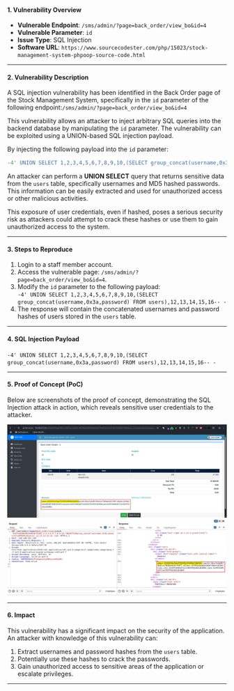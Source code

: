 #### 1. **Vulnerability Overview**

- **Vulnerable Endpoint**: `/sms/admin/?page=back_order/view_bo&id=4`
- **Vulnerable Parameter**: `id`
- **Issue Type**: SQL Injection
- **Software URL**: `https://www.sourcecodester.com/php/15023/stock-management-system-phpoop-source-code.html`

---

#### 2. **Vulnerability Description**

A SQL injection vulnerability has been identified in the Back Order page of the Stock Management System, specifically in the `id` parameter of the following endpoint:`/sms/admin/?page=back_order/view_bo&id=4`

This vulnerability allows an attacker to inject arbitrary SQL queries into the backend database by manipulating the `id` parameter. The vulnerability can be exploited using a UNION-based SQL injection payload.

By injecting the following payload into the `id` parameter:

``` SQL
-4' UNION SELECT 1,2,3,4,5,6,7,8,9,10,(SELECT group_concat(username,0x3a,password) FROM users),12,13,14,15,16-- -
```

An attacker can perform a **UNION SELECT** query that returns sensitive data from the `users` table, specifically usernames and MD5 hashed passwords. This information can be easily extracted and used for unauthorized access or other malicious activities.

This exposure of user credentials, even if hashed, poses a serious security risk as attackers could attempt to crack these hashes or use them to gain unauthorized access to the system.

---

#### 3. **Steps to Reproduce**

1. Login to a staff member account.
2. Access the vulnerable page: `/sms/admin/?page=back_order/view_bo&id=4`.
3. Modify the `id` parameter to the following payload:  
    `-4' UNION SELECT 1,2,3,4,5,6,7,8,9,10,(SELECT group_concat(username,0x3a,password) FROM users),12,13,14,15,16-- -`
4. The response will contain the concatenated usernames and password hashes of users stored in the `users` table.

---

#### 4. **SQL Injection Payload**

`-4' UNION SELECT 1,2,3,4,5,6,7,8,9,10,(SELECT group_concat(username,0x3a,password) FROM users),12,13,14,15,16-- -`

---

#### 5. **Proof of Concept (PoC)**

Below are screenshots of the proof of concept, demonstrating the SQL Injection attack in action, which reveals sensitive user credentials to the attacker.

![1](https://github.com/th3w0lf-1337/Vulnerabilities/blob/main/SMS-PHP/SQLi/Back-Order/Back-Order-1.png)
![2](https://github.com/th3w0lf-1337/Vulnerabilities/blob/main/SMS-PHP/SQLi/Back-Order/Back-Order-2.png)

---

#### 6. **Impact**

This vulnerability has a significant impact on the security of the application. An attacker with knowledge of this vulnerability can:

1. Extract usernames and password hashes from the `users` table.
2. Potentially use these hashes to crack the passwords.
3. Gain unauthorized access to sensitive areas of the application or escalate privileges.

---
